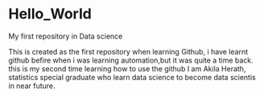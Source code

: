 # Hello_World
My first repository in Data science

This is created as the first repository when learning Github, i have learnt github befire when i was learning automation,but it was quite a time back. this is my second time learning how to use the github
I am Akila Herath, statistics special graduate who learn data science to become data scientis in near future.
